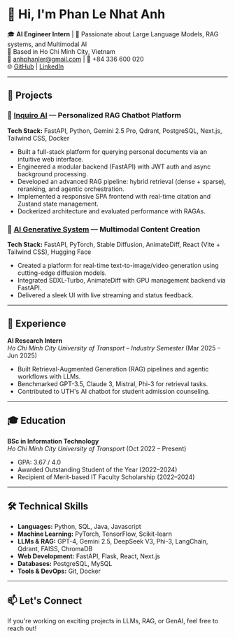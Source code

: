 # 👋 Hi, I'm Phan Le Nhat Anh

🎓 **AI Engineer Intern** | 🧠 Passionate about Large Language Models, RAG systems, and Multimodal AI  
📍 Based in Ho Chi Minh City, Vietnam  
📧 anhphanler@gmail.com | 📱 +84 336 600 020  
🌐 [GitHub](https://github.com/phanlerda) | [LinkedIn](https://www.linkedin.com/in/phanlerda)

---

## 🚀 Projects

### 🔹 [Inquiro AI](https://github.com/phanlerda/inquiro-ai) — Personalized RAG Chatbot Platform  
**Tech Stack:** FastAPI, Python, Gemini 2.5 Pro, Qdrant, PostgreSQL, Next.js, Tailwind CSS, Docker  
- Built a full-stack platform for querying personal documents via an intuitive web interface.  
- Engineered a modular backend (FastAPI) with JWT auth and async background processing.  
- Developed an advanced RAG pipeline: hybrid retrieval (dense + sparse), reranking, and agentic orchestration.  
- Implemented a responsive SPA frontend with real-time citation and Zustand state management.  
- Dockerized architecture and evaluated performance with RAGAs.

### 🔹 [AI Generative System](https://github.com/phanlerda/3-gen-ai) — Multimodal Content Creation  
**Tech Stack:** FastAPI, PyTorch, Stable Diffusion, AnimateDiff, React (Vite + Tailwind CSS), Hugging Face  
- Created a platform for real-time text-to-image/video generation using cutting-edge diffusion models.  
- Integrated SDXL-Turbo, AnimateDiff with GPU management backend via FastAPI.  
- Delivered a sleek UI with live streaming and status feedback.

---

## 🧠 Experience

**AI Research Intern**  
*Ho Chi Minh City University of Transport – Industry Semester* (Mar 2025 – Jun 2025)  
- Built Retrieval-Augmented Generation (RAG) pipelines and agentic workflows with LLMs.  
- Benchmarked GPT-3.5, Claude 3, Mistral, Phi-3 for retrieval tasks.  
- Contributed to UTH's AI chatbot for student admission counseling.

---

## 🎓 Education

**BSc in Information Technology**  
*Ho Chi Minh City University of Transport* (Oct 2022 – Present)  
- GPA: 3.67 / 4.0  
- Awarded Outstanding Student of the Year (2022–2024)  
- Recipient of Merit-based IT Faculty Scholarship (2022–2024)

---

## 🛠 Technical Skills

- **Languages:** Python, SQL, Java, Javascript
- **Machine Learning:** PyTorch, TensorFlow, Scikit-learn  
- **LLMs & RAG:** GPT-4, Gemini 2.5, DeepSeek V3, Phi-3, LangChain, Qdrant, FAISS, ChromaDB  
- **Web Development:** FastAPI, Flask, React, Next.js  
- **Databases:** PostgreSQL, MySQL  
- **Tools & DevOps:** Git, Docker  

---

## 📫 Let's Connect  
If you're working on exciting projects in LLMs, RAG, or GenAI, feel free to reach out!

